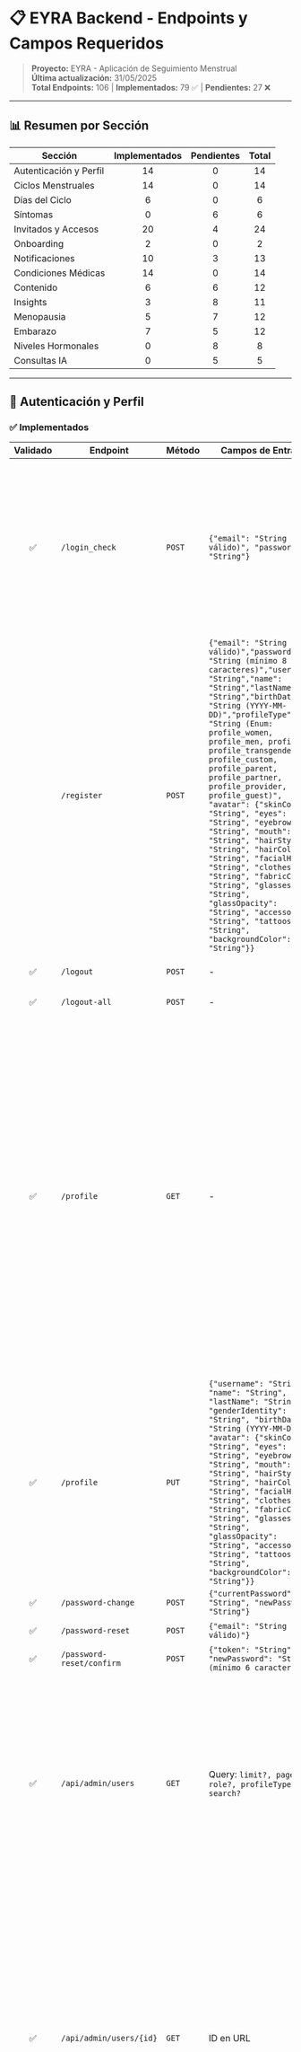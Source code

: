 # 📋 EYRA Backend - Endpoints y Campos Requeridos

> **Proyecto:** EYRA - Aplicación de Seguimiento Menstrual  
> **Última actualización:** 31/05/2025  
> **Total Endpoints:** 106 | **Implementados:** 79 ✅ | **Pendientes:** 27 ❌

---

## 📊 **Resumen por Sección**

| Sección | Implementados | Pendientes | Total |
|---------|:-------------:|:----------:|:-----:|
| Autenticación y Perfil | 14 | 0 | 14 |
| Ciclos Menstruales | 14 | 0 | 14 |
| Días del Ciclo | 6 | 0 | 6 |
| Síntomas | 0 | 6 | 6 |
| Invitados y Accesos | 20 | 4 | 24 |
| Onboarding | 2 | 0 | 2 |
| Notificaciones | 10 | 3 | 13 |
| Condiciones Médicas | 14 | 0 | 14 |
| Contenido | 6 | 6 | 12 |
| Insights | 3 | 8 | 11 |
| Menopausia | 5 | 7 | 12 |
| Embarazo | 7 | 5 | 12 |
| Niveles Hormonales | 0 | 8 | 8 |
| Consultas IA | 0 | 5 | 5 |

---

## 🔐 **Autenticación y Perfil**

### ✅ **Implementados**

| Validado | Endpoint | Método | Campos de Entrada | Descripción | Respuesta |
|:--------:|----------|--------|-------------------|-------------|----------|
|     ✅     | `/login_check` | `POST` | `{"email": "String (email válido)", "password": "String"}` | Autenticar usuario | `{"message": "String", "user": {"id": "Integer", "email": "String", "username": "String", "name": "String", "lastName": "String", "roles": ["Array de String"], "profileType": "String", "birthDate": "String (YYYY-MM-DD)", "createdAt": "String (ISO 8601)", "updatedAt": "String (ISO 8601)", "state": "Boolean", "onboardingCompleted": "Boolean"}}` + cookie de sesión |
|          | `/register` | `POST` | `{"email": "String (email válido)","password": "String (mínimo 8 caracteres)","username": "String","name": "String","lastName": "String","birthDate": "String (YYYY-MM-DD)","profileType": "String (Enum: profile_women, profile_men, profile_nb, profile_transgender, profile_custom, profile_parent, profile_partner, profile_provider, profile_guest)", "avatar": {"skinColor": "String", "eyes": "String", "eyebrows": "String", "mouth": "String", "hairStyle": "String", "hairColor": "String", "facialHair": "String", "clothes": "String", "fabricColor": "String", "glasses": "String", "glassOpacity": "String", "accessories": "String", "tattoos": "String", "backgroundColor": "String"}}` | Registrar nuevo usuario | `{"message": "String","user": {"id": "Integer","email": "String","username": "String", "avatar": {"skinColor": "String", "eyes": "String", "eyebrows": "String", "mouth": "String", "hairStyle": "String", "hairColor": "String", "facialHair": "String", "clothes": "String", "fabricColor": "String", "glasses": "String", "glassOpacity": "String", "accessories": "String", "tattoos": "String", "backgroundColor": "String"}}}` |
|     ✅     | `/logout` | `POST` | - | Cerrar sesión actual | `{"message": "String"}` + eliminación de cookies |
|     ✅     | `/logout-all` | `POST` | - | Cerrar todas las sesiones | Mensaje de confirmación |
|    ✅      | `/profile` | `GET` | - | Obtener perfil del usuario | `{"user": {"id": "Integer", "email": "String", "username": "String", "name": "String", "lastName": "String", "roles": ["Array de String"], "profileType": "String", "birthDate": "String (YYYY-MM-DD)", "createdAt": "String (ISO 8601)", "updatedAt": "String (ISO 8601)", "state": "Boolean", "onboardingCompleted": "Boolean", "onboarding": {"completed": "Boolean"}, "avatar": {"skinColor": "String", "eyes": "String", "eyebrows": "String", "mouth": "String", "hairStyle": "String", "hairColor": "String", "facialHair": "String", "clothes": "String", "fabricColor": "String", "glasses": "String", "glassOpacity": "String", "accessories": "String", "tattoos": "String", "backgroundColor": "String"}}}` |
|    ✅      | `/profile` | `PUT` | `{"username": "String", "name": "String", "lastName": "String", "genderIdentity": "String", "birthDate": "String (YYYY-MM-DD)", "avatar": {"skinColor": "String", "eyes": "String", "eyebrows": "String", "mouth": "String", "hairStyle": "String", "hairColor": "String", "facialHair": "String", "clothes": "String", "fabricColor": "String", "glasses": "String", "glassOpacity": "String", "accessories": "String", "tattoos": "String", "backgroundColor": "String"}}` | Actualizar perfil | `{"message": "String", "user": {"id": "Integer", "email": "String", "roles": ["Array de String"], "username": "String", "name": "String", "lastName": "String", "profileType": "String", "birthDate": "String (ISO 8601)", "createdAt": "String (ISO 8601)", "updatedAt": "String (ISO 8601)", "state": "Boolean", "onboardingCompleted": "Boolean", "onboarding": "Object o null", "avatar": "Object"}}` |
|    ✅      | `/password-change` | `POST` | `{"currentPassword": "String", "newPassword": "String"}` | Cambiar contraseña | `{"message": "String"}` |
|     ✅     | `/password-reset` | `POST` | `{"email": "String (email válido)"}` | Solicitar restablecimiento | `{"message": "String"}` |
|     ✅     | `/password-reset/confirm` | `POST` | `{"token": "String", "newPassword": "String (mínimo 6 caracteres)"}` | Confirmar restablecimiento | `{"message": "String"}` |
|     ✅     | `/api/admin/users` | `GET` | Query: `limit?, page?, role?, profileType?, search?` | Listar usuarios (admin) | `{"users": [{"id": "Integer", "email": "String", "username": "String", "name": "String", "lastName": "String", "roles": ["Array de String"], "profileType": "String", "birthDate": "String (YYYY-MM-DD)", "createdAt": "String (ISO 8601)", "updatedAt": "String (ISO 8601)", "state": "Boolean", "onboardingCompleted": "Boolean", "avatar": "Object"}], "pagination": {"page": "Integer", "limit": "Integer", "total": "Integer", "totalPages": "Integer"}}` |
|     ✅     | `/api/admin/users/{id}` | `GET` | ID en URL | Obtener usuario por ID (admin) | `{"user": {"id": "Integer", "email": "String", "username": "String", "name": "String", "lastName": "String", "roles": ["Array de String"], "profileType": "String", "birthDate": "String (YYYY-MM-DD)", "createdAt": "String (ISO 8601)", "updatedAt": "String (ISO 8601)", "state": "Boolean", "onboardingCompleted": "Boolean", "avatar": "Object", "onboarding": {"id": "Integer", "profileType": "String", "stageOfLife": "String", "lastPeriodDate": "String (YYYY-MM-DD)", "averageCycleLength": "Integer", "averagePeriodLength": "Integer", "completed": "Boolean"}}}` |
|     ✅     | `/api/admin/users/{id}` | `PUT` | `{"email": "String", "username": "String", "name": "String", "lastName": "String", "profileType": "String", "birthDate": "String (YYYY-MM-DD)", "roles": ["Array de String"], "state": "Boolean", "onboardingCompleted": "Boolean", "password": "String (opcional)", "avatar": "Object (opcional)"}` | Actualizar usuario (admin) | `{"message": "String", "user": {"id": "Integer", "email": "String", "username": "String", "name": "String", "lastName": "String", "roles": ["Array de String"], "profileType": "String", "birthDate": "String (YYYY-MM-DD)", "createdAt": "String (ISO 8601)", "updatedAt": "String (ISO 8601)", "state": "Boolean", "onboardingCompleted": "Boolean", "avatar": "Object"}}` |
|     ✅     | `/api/admin/users/{id}` | `DELETE` | ID en URL | Desactivar usuario (admin) | `{"message": "String"}` |

### ❌ **Pendientes**

| Validado | Endpoint | Método | Campos de Entrada | Descripción | Respuesta |
|:--------:|----------|--------|-------------------|-------------|----------|
| *Todos implementados* | | | | | |

---

## 🔄 **Ciclos Menstruales**

### ✅ **Implementados**

| Validado | Endpoint | Método | Campos de Entrada | Descripción | Respuesta |
|:--------:|----------|--------|-------------------|-------------|----------|
|          | `/cycles/current` | `GET` | - | Obtener ciclo actual | `{"id": "Integer", "user": "String (IRI)", "phase": "String (menstrual/folicular/ovulacion/lutea)", "cycleId": "String (UUID)", "startDate": "String (ISO 8601)", "endDate": "String (ISO 8601)", "estimatedNextStart": "String (ISO 8601)", "averageCycleLength": "Integer", "averageDuration": "Integer", "flowAmount": "String o null", "flowColor": "String o null", "flowOdor": "String o null", "painLevel": "Integer o null", "notes": "String o null", "cycleDays": [{"id": "Integer", "date": "String (ISO 8601)", "dayNumber": "Integer"}]}` |
|          | `/cycles/phases` | `GET` | - | Obtener todas las fases del ciclo actual | `[{"id": "Integer", "user": "String (IRI)", "phase": "String (menstrual/folicular/ovulacion/lutea)", "cycleId": "String (UUID)", "startDate": "String (ISO 8601)", "endDate": "String (ISO 8601)", "estimatedNextStart": "String (ISO 8601)", "averageCycleLength": "Integer", "averageDuration": "Integer"}]` |
|          | `/cycles/today` | `GET` | - | Información del día actual | `{"id": "Integer", "date": "String (ISO 8601)", "dayNumber": "Integer", "cyclePhase": {"id": "Integer", "phase": "String (menstrual/folicular/ovulacion/lutea)"}, "symptoms": ["Array"], "notes": ["Array"], "mood": ["Array"], "flowIntensity": "String o null", "hormoneLevels": ["Array"]}` |
|     ✓     | `/cycles/recommendations` | `GET` | Query: `type?` (String), `limit?` (Integer) | Recomendaciones personalizadas | `{"success": "Boolean", "currentPhase": "String", "cycleDay": "Integer", "recommendations": ["Array"]}` |
|     X     | `/cycles/calendar` | `GET` | Query: `start` (YYYY-MM-DD), `end` (YYYY-MM-DD) | Calendario de ciclos compartido | `{"userCycles": [...], "hostCycles": [{"hostId": "Integer", "hostName": "String", "hostUsername": "String", "guestType": "String", "accessPermissions": ["Array"], "guestPreferences": ["Array"], "cycles": [...], "currentPhase": "String"}]}` |
|          | `/cycles/predict` | `GET` | - | Predecir próximo ciclo | `{"success": "Boolean", "expectedStartDate": "String (YYYY-MM-DD)", "expectedEndDate": "String (YYYY-MM-DD)", "cycleLength": "Integer", "periodDuration": "Integer", "confidence": "Integer (0-99)", "marginOfError": "Integer", "basedOnCycles": "Integer", "algorithm": "String (weighted_average/trend_based/seasonal/default)", "regularity": "Integer (0-100)", "trend": "String (stable/increasing/decreasing)"}` |
|          | `/cycles/prediction-details` | `GET` | - | Obtener detalles avanzados de predicción | `{"success": "Boolean", "expectedStartDate": "String (YYYY-MM-DD)", "expectedEndDate": "String (YYYY-MM-DD)", "cycleLength": "Integer", "periodDuration": "Integer", "confidence": "Integer (0-99)", "marginOfError": "Integer", "basedOnCycles": "Integer", "algorithm": "String", "regularity": "Integer (0-100)", "trend": "String", "historicalData": {"cycleLengths": ["Array de Integer"], "periodDurations": ["Array de Integer"], "startDates": ["Array de String (YYYY-MM-DD)"]}, "statistics": {"standardDeviation": "Float", "minCycleLength": "Integer", "maxCycleLength": "Integer", "variabilityIndex": "Float"}, "forecastRange": {"earliestStartDate": "String (YYYY-MM-DD)", "latestStartDate": "String (YYYY-MM-DD)"}}` |
|          | `/cycles/sync-algorithm` | `POST` | - | Recalcular algoritmo de predicción | `{"message": "String", "prediction": {...}}` (La respuesta incluye el mismo objeto de predicción detallada que devuelve `/cycles/prediction-details`) |
|          | `/cycles/statistics` | `GET` | Query: `months` (Integer) | Estadísticas de ciclos | `{"cyclesAnalyzed": "Integer", "averageCycleLength": "Integer", "averagePeriodLength": "Integer", "longestCycle": {"id": "Integer", "startDate": "String (YYYY-MM-DD)", "length": "Integer"}, "shortestCycle": {"id": "Integer", "startDate": "String (YYYY-MM-DD)", "length": "Integer"}, "regularity": "Integer", "cycleLengthVariation": "Integer", "monthsAnalyzed": "Integer", "cyclesByMonth": [{"year": "Integer", "month": "Integer", "count": "Integer"}]}` |
|          | `/cycles/start-cycle` | `POST` | `{"startDate": "String (YYYY-MM-DD)"}` | Iniciar nuevo ciclo | `{"cycleId": "String (UUID)", "phases": {"menstrual": {"id": "Integer", "phase": "menstrual", "startDate": "String (ISO 8601)", "endDate": "String (ISO 8601)"}, "follicular": {"id": "Integer", "phase": "folicular", "startDate": "String (ISO 8601)", "endDate": "String (ISO 8601)"}, "ovulation": {"id": "Integer", "phase": "ovulacion", "startDate": "String (ISO 8601)", "endDate": "String (ISO 8601)"}, "luteal": {"id": "Integer", "phase": "lutea", "startDate": "String (ISO 8601)", "endDate": "String (ISO 8601)"}}, "estimatedNextStart": "String (YYYY-MM-DD)"}` |
|     ✓     | `/cycles/end-cycle/{id}` | `POST` | `{"endDate": "String (YYYY-MM-DD)", "notes": "String"}` | Finalizar ciclo | `{"message": "String", "cycle": {"id": "Integer", "user": "String (IRI)", "phase": "String (menstrual/folicular/ovulacion/lutea)", "cycleId": "String (UUID)", "startDate": "String (ISO 8601)", "endDate": "String (ISO 8601)", "estimatedNextStart": "String (ISO 8601)", "averageCycleLength": "Integer", "averageDuration": "Integer", "flowAmount": "String", "flowColor": "String", "flowOdor": "String", "painLevel": "Integer", "notes": "String"}, "phases": {...}}` |
|          | `/cycles` | `GET` | Query: `limit?`, `page?`, `year?`, `month?` | Listar todos los ciclos | `{"cycles": [{"id": "Integer", "cycleId": "String (UUID)", "phase": "String (menstrual/folicular/ovulacion/lutea)", "startDate": "String (ISO 8601)", "endDate": "String (ISO 8601)", "estimatedNextStart": "String (ISO 8601)", "averageCycleLength": "Integer", "averageDuration": "Integer"}], "pagination": {"total": "Integer", "page": "Integer", "limit": "Integer", "totalPages": "Integer"}}` |
|          | `/cycles/by-id/{cycleId}` | `GET` | cycleId (UUID) en URL | Obtener todas las fases de un ciclo específico | `[{"id": "Integer", "user": "String (IRI)", "phase": "String (menstrual/folicular/ovulacion/lutea)", "cycleId": "String (UUID)", "startDate": "String (ISO 8601)", "endDate": "String (ISO 8601)", "estimatedNextStart": "String (ISO 8601)", "averageCycleLength": "Integer", "averageDuration": "Integer"}]` |
|          | `/cycles/{id}` | `GET` | ID en URL | Obtener fase de ciclo específica | `{"id": "Integer", "user": "String (IRI)", "phase": "String (menstrual/folicular/ovulacion/lutea)", "cycleId": "String (UUID)", "startDate": "String (ISO 8601)", "endDate": "String (ISO 8601)", "estimatedNextStart": "String (ISO 8601)", "averageCycleLength": "Integer", "averageDuration": "Integer", "flowAmount": "String o null", "flowColor": "String o null", "flowOdor": "String o null", "painLevel": "Integer o null", "notes": "String o null"}` |
|          | `/cycles/{id}` | `PUT` | `{"startDate": "String (YYYY-MM-DD)", "endDate": "String (YYYY-MM-DD)", "averageCycleLength": "Integer", "averageDuration": "Integer", "flowAmount": "String (light/medium/heavy)", "flowColor": "String", "flowOdor": "String", "painLevel": "Integer (1-5)", "notes": "String"}` | Actualizar fase de ciclo | `{"id": "Integer", "user": "String (IRI)", "phase": "String (menstrual/folicular/ovulacion/lutea)", "cycleId": "String (UUID)", "startDate": "String (ISO 8601)", "endDate": "String (ISO 8601)", "estimatedNextStart": "String (ISO 8601)", "averageCycleLength": "Integer", "averageDuration": "Integer", "flowAmount": "String", "flowColor": "String", "flowOdor": "String", "painLevel": "Integer", "notes": "String"}` |
|          | `/cycles/{id}` | `DELETE` | ID en URL | Eliminar fase de ciclo | `{"message": "String"}` |

---

## 📅 **Días del Ciclo**

### ✅ **Implementados**

| Validado | Endpoint | Método | Campos de Entrada | Descripción | Respuesta |
|:--------:|----------|--------|-------------------|-------------|----------|
|          | `/cycle-days` | `GET` | Query: `cycleId?`, `phaseId?`, `startDate?`, `endDate?` | Listar días de ciclo | `{"cycleDays": [{"id": "Integer", "date": "String (ISO 8601)", "dayNumber": "Integer", "cyclePhase": {"id": "Integer", "phase": "String"}, "symptoms": ["Array"], "mood": ["Array"], "flowIntensity": "Integer o null", "notes": ["Array"]}]}` |
|          | `/cycle-days/{id}` | `GET` | ID en URL | Obtener día específico | `{"id": "Integer", "date": "String (ISO 8601)", "dayNumber": "Integer", "cyclePhase": {"id": "Integer", "phase": "String"}, "symptoms": ["Array"], "mood": ["Array"], "flowIntensity": "Integer o null", "notes": ["Array"]}` |
|          | `/cycle-days` | `POST` | `{"date": "String (YYYY-MM-DD)", "phaseId?": "Integer", "symptoms?": ["Array"], "mood?": ["Array"], "flowIntensity?": "Integer", "notes?": ["Array"]}` | Registrar nuevo día | `{"id": "Integer", "date": "String (ISO 8601)", "dayNumber": "Integer", "cyclePhase": {"id": "Integer"}, "symptoms": ["Array"], "mood": ["Array"], "flowIntensity": "Integer o null", "notes": ["Array"]}` |
|          | `/cycle-days/{id}` | `PUT` | `{"date?": "String (YYYY-MM-DD)", "phaseId?": "Integer", "symptoms?": ["Array"], "mood?": ["Array"], "flowIntensity?": "Integer", "notes?": ["Array"]}` | Actualizar día de ciclo | `{"id": "Integer", "date": "String (ISO 8601)", "dayNumber": "Integer", "cyclePhase": {"id": "Integer"}, "symptoms": ["Array"], "mood": ["Array"], "flowIntensity": "Integer o null", "notes": ["Array"]}` |
|          | `/cycle-days/{id}` | `DELETE` | ID en URL | Eliminar día de ciclo | `{"message": "String"}` |
|          | `/cycle-days/date/{date}` | `GET` | Fecha en URL (YYYY-MM-DD) | Obtener día por fecha | `{"cycleDays": [{"id": "Integer", "date": "String (ISO 8601)", "dayNumber": "Integer", "cyclePhase": {"id": "Integer", "phase": "String"}, "symptoms": ["Array"], "mood": ["Array"], "flowIntensity": "Integer o null", "notes": ["Array"]}]}` |

### ❌ **Pendientes**

| Validado | Endpoint | Método | Campos de Entrada | Descripción | Respuesta |
|:--------:|----------|--------|-------------------|-------------|----------|
| *Ninguno - Todos implementados* | | | | | |

---

## 🩺 **Síntomas**

### ❌ **Todos Pendientes**

| Validado | Endpoint | Método | Campos de Entrada | Descripción | Respuesta |
|:--------:|----------|--------|-------------------|-------------|----------|
|          | `/symptoms` | `GET` | - | Listar categorías síntomas | JSON con lista de categorías de síntomas |
|          | `/symptoms/log` | `POST` | `{"cycleDayId": "", "type": "", "intensity": "", "notes": ""}` | Registrar síntoma | JSON con síntoma registrado |
|          | `/symptoms/log/{id}` | `PUT` | JSON con campos a actualizar | Actualizar síntoma | JSON con síntoma actualizado |
|          | `/symptoms/log/{id}` | `DELETE` | ID en URL | Eliminar síntoma | Mensaje de confirmación |
|          | `/symptoms/day/{cycleDayId}` | `GET` | ID del día en URL | Síntomas por día | JSON con síntomas del día |
|          | `/symptoms/stats` | `GET` | Query: `months` | Estadísticas síntomas | JSON con estadísticas de síntomas |

---

## 👥 **Invitados y Accesos**

### ✅ **Implementados**

| Validado | Endpoint | Método | Campos de Entrada | Descripción | Respuesta |
|:--------:|----------|--------|-------------------|-------------|----------|
|          | `/guests` | `GET` | - | Listar accesos invitados | JSON con lista de invitados con acceso |
|          | `/guests` | `POST` | `{"guestId": "", "guestType": "", "accessTo": "", "expiresAt": ""}` | Crear acceso invitado | JSON con información del acceso creado |
|          | `/guests/{id}` | `DELETE` | ID en URL | Revocar acceso | Mensaje de confirmación |
|          | `/guests/{id}/modify` | `PUT` | JSON con campos a actualizar | Modificar acceso | JSON con acceso actualizado |
|          | `/guests/invitations` | `GET` | - | Invitaciones recibidas | JSON con lista de invitaciones |
|          | `/guests/test-route` | `GET` | - | Ruta de prueba | Mensaje de prueba |
|          | `/invitation-codes/generate` | `POST` | `{"guestType": "String (partner/friend/parental/healthcare_provider)", "accessPermissions": ["Array de String"], "expirationHours": "Integer (1-168, default: 48)"}` | Generar código de invitación | `{"id": "Integer", "code": "String (8 chars)", "guestType": "String", "accessPermissions": ["Array"], "expiresAt": "String (ISO 8601)"}` |
|          | `/invitation-codes` | `GET` | Query: `status?` (String) | Listar códigos creados | `{"codes": [{"id": "Integer", "code": "String", "guestType": "String", "status": "String", "createdAt": "String", "expiresAt": "String", "redeemedBy": "Object o null", "redeemedAt": "String o null"}]}` |
|          | `/invitation-codes/verify/{code}` | `GET` | Código en URL | Verificar código (público) | `{"valid": "Boolean", "creator": {"id": "Integer", "username": "String", "name": "String"}, "guestType": "String", "accessPermissions": ["Array"], "expiresAt": "String"}` o `{"valid": false, "message": "String"}` |
|          | `/invitation-codes/redeem/{code}` | `POST` | Código en URL | Canjear código | `{"success": "Boolean", "access": {"id": "Integer", "hostUser": {"id": "Integer", "username": "String", "name": "String"}, "guestType": "String", "accessPermissions": ["Array"]}}` |
|          | `/invitation-codes/{id}` | `DELETE` | ID en URL | Revocar código | `{"success": "Boolean", "message": "String"}` |
|     X     | `/guests/{id}/preferences` | `GET` | ID en URL | Obtener preferencias del invitado | `{"id": "Integer", "guestPreferences": ["Array"], "availablePermissions": {"Object"}, "hostPermissions": ["Array"]}` |
|     X     | `/guests/{id}/preferences` | `PUT` | `{"guestPreferences": ["Array de String"]}` | Actualizar preferencias del invitado | `{"message": "String", "guestAccess": {"Object"}}` |
|     X     | `/guests/{id}/permissions` | `PUT` | `{"accessTo": ["Array de String"]}` | Actualizar permisos del anfitrión | `{"message": "String", "guestAccess": {"Object"}, "adjustedPreferences": "Boolean"}` |
|     X     | `/guests/available-permissions` | `GET` | - | Obtener permisos disponibles | `{"permissions": {"phases": {"Object"}, "details": {"Object"}, "features": {"Object"}}}` |

### ❌ **Pendientes**

| Validado | Endpoint | Método | Campos de Entrada | Descripción | Respuesta |
|:--------:|----------|--------|-------------------|-------------|----------|
|          | `/guests/{id}` | `GET` | ID en URL | Detalle acceso específico | JSON con detalles del acceso |
|          | `/guests/available-users` | `GET` | Query: `search?` | Usuarios disponibles | JSON con lista de usuarios |
|          | `/guests/accept/{id}` | `POST` | - | Aceptar invitación | Mensaje de confirmación |
|          | `/guests/decline/{id}` | `POST` | - | Rechazar invitación | Mensaje de confirmación |

---

## 🎯 **Onboarding**

### ✅ **Implementados**

| Validado | Endpoint | Método | Campos de Entrada | Descripción | Respuesta |
|:--------:|----------|--------|-------------------|-------------|----------|
|     ✅     | `/onboarding` | `POST` | `{"isPersonal": "Boolean (String)", "profileType": "String (Enum)", "genderIdentity": "String", "pronouns": "String", "stageOfLife": "String", "lastPeriodDate": "String (YYYY-MM-DD)", "averageCycleLength": "Integer", "averagePeriodLength": "Integer", "receiveAlerts": "Boolean", "receiveRecommendations": "Boolean", "receiveCyclePhaseTips": "Boolean", "receiveWorkoutSuggestions": "Boolean", "receiveNutritionAdvice": "Boolean", "shareCycleWithPartner": "Boolean", "wantAiCompanion": "Boolean", "healthConcerns": ["Array de String"], "accessCode": "String", "allowParentalMonitoring": "Boolean", "commonSymptoms": ["Array de String"], "completed": "Boolean"}` | Completar onboarding | `{"message": "String", "user": {"id": "Integer", "email": "String", "onboardingCompleted": "Boolean"}, "onboarding": {"id": "Integer", "profileType": "String", "stageOfLife": "String", "lastPeriodDate": "String (YYYY-MM-DD)", "averageCycleLength": "Integer", "averagePeriodLength": "Integer", "completed": "Boolean"}, "additionalData": {"menstrualCycleCreated": "Boolean", "conditionsRegistered": ["Array de String"], "symptomsRegistered": ["Array de String"]}}` |
|     ✅     | `/onboarding` | `GET` | - | Obtener datos de onboarding | `{"onboarding": {"id": "Integer", "profileType": "String", "genderIdentity": "String", "pronouns": "String", "isPersonal": "Boolean", "stageOfLife": "String", "lastPeriodDate": "String", "averageCycleLength": "Integer", "averagePeriodLength": "Integer", "hormoneType": "String", "hormoneStartDate": "String", "hormoneFrequencyDays": "Integer", "receiveAlerts": "Boolean", "receiveRecommendations": "Boolean", "receiveCyclePhaseTips": "Boolean", "receiveWorkoutSuggestions": "Boolean", "receiveNutritionAdvice": "Boolean", "shareCycleWithPartner": "Boolean", "wantAiCompanion": "Boolean", "healthConcerns": ["Array"], "accessCode": "String", "allowParentalMonitoring": "Boolean", "commonSymptoms": ["Array"], "createdAt": "String", "updatedAt": "String", "completed": "Boolean"}, "user": {"id": "Integer", "email": "String", "username": "String", "name": "String", "lastName": "String", "onboardingCompleted": "Boolean"}, "additionalData": {"currentCycle": {"cycleId": "String", "phase": "String", "startDate": "String", "endDate": "String"}, "registeredConditions": [{"id": "Integer", "name": "String", "startDate": "String", "endDate": "String"}]}}` |


---

## 🔔 **Notificaciones**

### ✅ **Implementados**

| Validado | Endpoint | Método | Campos de Entrada | Descripción | Respuesta |
|:--------:|----------|--------|-------------------|-------------|----------|
|          | `/notifications` | `GET` | Query: `type?, context?, limit?, page?, target?` | Listar notificaciones | JSON con notificaciones paginadas |
|          | `/notifications/unread` | `GET` | Query: `type?, context?` | Notificaciones no leídas | JSON con notificaciones no leídas |
|          | `/notifications/high-priority` | `GET` | - | Notificaciones prioritarias | JSON con notificaciones prioritarias |
|          | `/notifications/{id}` | `GET` | ID en URL | Notificación específica | JSON con detalles de la notificación |
|          | `/notifications/read/{id}` | `POST` | ID en URL | Marcar como leída | Mensaje de confirmación |
|          | `/notifications/read-all` | `POST` | `{"type": "", "context": ""}` (opcionales) | Marcar todas leídas | Mensaje de confirmación y contador |
|          | `/notifications/dismiss/{id}` | `POST` | ID en URL | Descartar notificación | Mensaje de confirmación |
|          | `/notifications/{id}` | `DELETE` | ID en URL | Eliminar notificación | Mensaje de confirmación |
|          | `/notifications/by-related/{entityType}/{entityId}` | `GET` | entityType y entityId en URL | Por entidad relacionada | JSON con notificaciones relacionadas |
|          | `/notifications/count` | `GET` | - | Contar no leídas | JSON con contadores por tipo y contexto |
|          | `/notifications/partner-test/{userId}` | `POST` | userId en URL | Prueba para pareja | JSON con datos de la notificación creada |

### ❌ **Pendientes**

| Validado | Endpoint | Método | Campos de Entrada | Descripción | Respuesta |
|:--------:|----------|--------|-------------------|-------------|----------|
|          | `/notifications` | `POST` | `{"userId": "", "type": "", "title": "", "message": "", "priority": ""}` | Crear notificación | JSON con notificación creada |
|          | `/notifications/settings` | `GET` | - | Preferencias notificaciones | JSON con preferencias de notificaciones |
|          | `/notifications/settings` | `PUT` | JSON con preferencias | Actualizar preferencias | JSON con preferencias actualizadas |

---

## 🏥 **Condiciones Médicas**

### ✅ **Implementados**

| Validado | Endpoint | Método | Campos de Entrada | Descripción | Respuesta |
|:--------:|----------|--------|-------------------|-------------|----------|
|     ✅     | `/conditions` | `GET` | - | Listar todas las condiciones | JSON con lista completa de condiciones médicas |
|          | `/conditions/{id}` | `GET` | ID en URL | Condición específica | JSON con detalles de la condición |
|          | `/conditions/user` | `GET` | - | Condiciones del usuario | JSON con condiciones del usuario |
|          | `/conditions/user/add` | `POST` | `{"conditionId": "", "startDate": "", "endDate": "", "notes": ""}` | Añadir al usuario | JSON con condición añadida |
|          | `/conditions/user/{id}` | `PUT` | JSON con campos a actualizar | Actualizar condición usuario | JSON con condición actualizada |
|          | `/conditions/user/{id}` | `DELETE` | ID en URL | Eliminar condición usuario | Mensaje de confirmación |
|     ✅     | `/conditions-active` | `GET` | - | Listar condiciones activas | JSON con lista de condiciones médicas activas |
|     ✅     | `/conditions/active` | `GET` | - | Listar condiciones activas (alt) | JSON con lista de condiciones médicas activas |
|          | `/conditions/user/active` | `GET` | - | Condiciones activas | JSON con condiciones activas |
|          | `/conditions/content/{id}` | `GET` | ID en URL | Contenido relacionado | JSON con contenido relacionado |
|          | `/conditions/notifications/{id}` | `GET` | ID en URL | Notificaciones relacionadas | JSON con notificaciones relacionadas |
|          | `/conditions` | `POST` | `{"name": "String", "description": "String", "isChronic": "Boolean", "category": "String (enum)", "severity": "String (enum)", "state": "Boolean"}` | Crear condición (admin) | `{"message": "String", "condition": {"id": "Integer", "name": "String", "description": "String", "isChronic": "Boolean", "category": "String", "severity": "String", "state": "Boolean", "createdAt": "String", "updatedAt": "String"}}` |
|          | `/conditions/{id}` | `PUT` | `{"name": "String", "description": "String", "isChronic": "Boolean", "category": "String (enum)", "severity": "String (enum)", "state": "Boolean"}` | Actualizar condición (admin) | `{"message": "String", "condition": {"id": "Integer", "name": "String", "description": "String", "isChronic": "Boolean", "category": "String", "severity": "String", "state": "Boolean", "createdAt": "String", "updatedAt": "String"}}` |
|          | `/conditions/{id}` | `DELETE` | ID en URL | Eliminar condición (admin) | `{"message": "String", "action": "String (deleted/deactivated)"}` |
|          | `/conditions/search` | `GET` | Query: `query` (String), `category?` (String), `state?` (Boolean) | Buscar condiciones | `{"query": "String", "category": "String", "state": "Boolean", "results": ["Array de condiciones"], "count": "Integer"}` |
|          | `/conditions/categories` | `GET` | - | Categorías de condiciones | `{"availableCategories": ["Array de categorías con value, label, description"], "usedCategories": ["Array de categorías usadas"], "availableSeverities": ["Array de severidades con value, label, description"]}` |

### ❌ **Pendientes**

| Validado | Endpoint | Método | Campos de Entrada | Descripción | Respuesta |
|:--------:|----------|--------|-------------------|-------------|----------|
| *Todos implementados* | | | | | |

---

## 📖 **Contenido**

### ✅ **Implementados**

| Validado | Endpoint | Método | Campos de Entrada | Descripción | Respuesta |
|:--------:|----------|--------|-------------------|-------------|----------|
|          | `/content` | `GET` | Query: `type?, phase?, condition?, limit?` | Listar contenido | JSON con lista de contenido |
|          | `/content/{id}` | `GET` | ID en URL | Contenido específico | JSON con detalles del contenido |
|          | `/content/phase/{phase}` | `GET` | phase en URL, Query: `type?, limit?` | Por fase del ciclo | JSON con contenido para la fase |
|          | `/content` | `POST` | `{"title": "", "description": "", "content": "", "type": "", "targetPhase": "", "tags": [], "imageUrl": "", "relatedConditions": []}` | Crear contenido (admin) | JSON con contenido creado |
|          | `/content/{id}` | `PUT` | JSON con campos a actualizar | Actualizar (admin) | JSON con contenido actualizado |
|          | `/content/{id}` | `DELETE` | ID en URL | Eliminar (admin) | Mensaje de confirmación |

### ❌ **Pendientes**

| Validado | Endpoint | Método | Campos de Entrada | Descripción | Respuesta |
|:--------:|----------|--------|-------------------|-------------|----------|
|          | `/content/search` | `GET` | Query: `query, type?` | Buscar contenido | JSON con resultados de búsqueda |
|          | `/content/favorites` | `GET` | - | Contenido favorito | JSON con contenido favorito |
|          | `/content/favorites/{id}` | `POST` | ID en URL | Añadir a favoritos | Mensaje de confirmación |
|          | `/content/favorites/{id}` | `DELETE` | ID en URL | Quitar de favoritos | Mensaje de confirmación |
|          | `/content/popular` | `GET` | Query: `limit?` | Contenido popular | JSON con contenido popular |
|          | `/content/related/{id}` | `GET` | ID en URL, Query: `limit?` | Contenido relacionado | JSON con contenido relacionado |

---

## 📊 **Insights**

### ✅ **Implementados**

| Validado | Endpoint | Método | Campos de Entrada | Descripción | Respuesta |
|:--------:|----------|--------|-------------------|-------------|----------|
|          | `/insights/summary` | `GET` | - | Resumen de insights | JSON con resumen de ciclos |
|          | `/insights/predictions` | `GET` | - | Predicciones | JSON con predicciones |
|          | `/insights/patterns` | `GET` | - | Patrones de síntomas | JSON con patrones identificados |

### ❌ **Pendientes**

| Validado | Endpoint | Método | Campos de Entrada | Descripción | Respuesta |
|:--------:|----------|--------|-------------------|-------------|----------|
|          | `/insights/cycles` | `GET` | Query: `months` | Análisis de ciclos | JSON con análisis de ciclos |
|          | `/insights/symptoms` | `GET` | Query: `months` | Análisis de síntomas | JSON con análisis de síntomas |
|          | `/insights/hormone-levels` | `GET` | Query: `months` | Análisis hormonal | JSON con análisis de hormonas |
|          | `/insights/trends` | `GET` | Query: `years` | Tendencias largo plazo | JSON con tendencias |
|          | `/insights/reports` | `GET` | - | Informes generados | JSON con lista de informes |
|          | `/insights/reports` | `POST` | `{"type": "", "dateRange": {"start": "", "end": ""}}` | Generar informe | JSON con informe generado |
|          | `/insights/reports/{id}` | `GET` | ID en URL | Informe específico | JSON con detalles del informe |
|          | `/insights/reports/{id}` | `DELETE` | ID en URL | Eliminar informe | Mensaje de confirmación |

---

## 🌸 **Menopausia**

### ✅ **Implementados**

| Validado | Endpoint | Método | Campos de Entrada | Descripción | Respuesta |
|:--------:|----------|--------|-------------------|-------------|----------|
|          | `/menopause` | `GET` | - | Registro menopausia | JSON con registro de menopausia |
|          | `/menopause` | `POST` | `{"hotFlashes": "", "moodSwings": "", "vaginalDryness": "", "insomnia": "", "hormoneTherapy": "", "notes": ""}` | Crear/actualizar registro | JSON con registro creado/actualizado |
|          | `/menopause` | `PUT` | JSON con campos a actualizar | Actualizar registro | JSON con registro actualizado |
|          | `/menopause/info` | `GET` | - | Información educativa | JSON con información educativa |
|          | `/menopause/symptoms` | `GET` | - | Manejo de síntomas | JSON con información sobre síntomas |

### ❌ **Pendientes**

| Validado | Endpoint | Método | Campos de Entrada | Descripción | Respuesta |
|:--------:|----------|--------|-------------------|-------------|----------|
|          | `/menopause/daily-log` | `POST` | `{"date": "", "symptoms": [], "intensity": "", "notes": ""}` | Diario de síntomas | JSON con registro diario creado |
|          | `/menopause/daily-log/{date}` | `GET` | Fecha en URL (YYYY-MM-DD) | Registro por fecha | JSON con registro del día |
|          | `/menopause/daily-logs` | `GET` | Query: `startDate?, endDate?, limit?, page?` | Listar registros diarios | JSON con registros diarios |
|          | `/menopause/daily-log/{id}` | `PUT` | JSON con campos a actualizar | Actualizar registro diario | JSON con registro actualizado |
|          | `/menopause/daily-log/{id}` | `DELETE` | ID en URL | Eliminar registro diario | Mensaje de confirmación |
|          | `/menopause/stats` | `GET` | Query: `months` | Estadísticas síntomas | JSON con estadísticas |
|          | `/menopause/treatments` | `GET` | - | Tratamientos disponibles | JSON con tratamientos disponibles |
|          | `/menopause/treatments` | `POST` | `{"type": "", "startDate": "", "endDate": "", "dosage": "", "notes": ""}` | Registrar tratamiento | JSON con tratamiento registrado |

---

## 🤱 **Embarazo**

### ✅ **Implementados**

| Validado | Endpoint | Método | Campos de Entrada | Descripción | Respuesta |
|:--------:|----------|--------|-------------------|-------------|----------|
|          | `/pregnancy` | `GET` | - | Listar embarazos | JSON con lista de embarazos |
|          | `/pregnancy/{id}` | `GET` | ID en URL | Embarazo específico | JSON con detalles del embarazo |
|          | `/pregnancy` | `POST` | `{"startDate": "", "dueDate": "", "week": "", "symptoms": [], "fetalMovements": "", "ultrasoundDate": "", "notes": ""}` | Crear registro | JSON con registro creado |
|          | `/pregnancy/{id}` | `PUT` | JSON con campos a actualizar | Actualizar registro | JSON con registro actualizado |
|          | `/pregnancy/{id}` | `DELETE` | ID en URL | Eliminar registro | Mensaje de confirmación |
|          | `/pregnancy/weekly/{week}` | `GET` | week en URL (1-42) | Información semanal | JSON con información de la semana |
|          | `/pregnancy/calculate-due-date` | `POST` | `{"lastPeriodDate": ""}` | Calcular fecha parto | JSON con cálculo |

### ❌ **Pendientes**

| Validado | Endpoint | Método | Campos de Entrada | Descripción | Respuesta |
|:--------:|----------|--------|-------------------|-------------|----------|
|          | `/pregnancy/daily-log` | `POST` | `{"pregnancyId": "", "date": "", "symptoms": [], "fetalMovements": "", "notes": ""}` | Diario embarazo | JSON con registro diario creado |
|          | `/pregnancy/daily-log/{date}` | `GET` | Fecha en URL (YYYY-MM-DD) | Registro por fecha | JSON con registro del día |
|          | `/pregnancy/daily-logs/{pregnancyId}` | `GET` | pregnancyId en URL, Query: `startDate?, endDate?` | Listar registros diarios | JSON con registros diarios |
|          | `/pregnancy/checkups` | `POST` | `{"pregnancyId": "", "date": "", "type": "", "results": "", "notes": ""}` | Control médico | JSON con control registrado |
|          | `/pregnancy/checkups/{pregnancyId}` | `GET` | pregnancyId en URL | Listar controles | JSON con lista de controles |
|          | `/pregnancy/checklist` | `GET` | Query: `week?` | Checklist embarazo | JSON con checklist |

---

## 🧬 **Niveles Hormonales**

### ❌ **Todos Pendientes**

| Validado | Endpoint | Método | Campos de Entrada | Descripción | Respuesta |
|:--------:|----------|--------|-------------------|-------------|----------|
|          | `/hormone-levels` | `GET` | Query: `startDate?, endDate?, type?` | Listar registros | JSON con registros hormonales |
|          | `/hormone-levels` | `POST` | `{"date": "", "type": "", "value": "", "unit": "", "source": "", "notes": ""}` | Registrar nivel | JSON con registro creado |
|          | `/hormone-levels/{id}` | `GET` | ID en URL | Registro específico | JSON con detalles del registro |
|          | `/hormone-levels/{id}` | `PUT` | JSON con campos a actualizar | Actualizar registro | JSON con registro actualizado |
|          | `/hormone-levels/{id}` | `DELETE` | ID en URL | Eliminar registro | Mensaje de confirmación |
|          | `/hormone-levels/types` | `GET` | - | Tipos de hormonas | JSON con tipos de hormonas |
|          | `/hormone-levels/chart` | `GET` | Query: `startDate?, endDate?, type?` | Datos para gráfico | JSON con datos para visualización |
|          | `/hormone-levels/reference` | `GET` | Query: `type?, age?` | Valores de referencia | JSON con valores de referencia |

---

## 🤖 **Consultas IA**

### ❌ **Todos Pendientes**

| Validado | Endpoint | Método | Campos de Entrada | Descripción | Respuesta |
|:--------:|----------|--------|-------------------|-------------|----------|
|          | `/ai/chat` | `POST` | `{"query": "", "context": ""}` | Consulta a IA | JSON con respuesta de IA |
|          | `/ai/history` | `GET` | Query: `limit?, page?` | Historial consultas | JSON con historial de consultas |
|          | `/ai/history/{id}` | `GET` | ID en URL | Consulta específica | JSON con detalles de la consulta |
|          | `/ai/suggestions` | `GET` | Query: `context?` | Sugerencias consultas | JSON con sugerencias |
|          | `/ai/feedback` | `POST` | `{"queryId": "", "helpful": true/false, "feedback": ""}` | Feedback respuesta | Mensaje de confirmación |

---

## 📝 **Notas Importantes**

### 🔒 **Autenticación**
- Todos los endpoints requieren autenticación JWT excepto:
  - `/login_check`
  - `/register` 
  - `/password-reset`

### 👑 **Permisos Admin**
Los siguientes endpoints requieren `ROLE_ADMIN`:
- `/api/admin/users/*` (gestión de usuarios)
- `/conditions` (POST, PUT, DELETE) - **NUEVOS ENDPOINTS v0.6.0**
- `/conditions/search` (GET) - Disponible para todos los usuarios autenticados
- `/conditions/categories` (GET) - Disponible para todos los usuarios autenticados
- `/content` (POST, PUT, DELETE)
- `/notifications` (POST para crear)

### 📅 **Formatos de Fecha**
- Todas las fechas siguen formato ISO 8601: `YYYY-MM-DD`
- Los timestamps incluyen hora: `YYYY-MM-DDTHH:mm:ss`

### ❓ **Parámetros Opcionales**
- Los campos marcados con `?` son opcionales
- Los parámetros de query van después de `?` en la URL
- Ejemplo: `/content?type=recipe&limit=10`

### 🏷️ **Estados de Respuesta HTTP**
- `200` - Éxito
- `201` - Creado
- `400` - Error de validación
- `401` - No autenticado
- `403` - Sin permisos
- `404` - No encontrado
- `500` - Error del servidor

### 🔄 **Modelo Basado en Fases**
- A partir de la v0.2.0, EYRA utiliza un modelo basado en fases del ciclo menstrual
- Cada ciclo completo está compuesto por 4 fases (menstrual, folicular, ovulación, lútea)
- Las fases están relacionadas mediante un ID de ciclo común (cycleId)
- Los días del ciclo ahora están vinculados a fases específicas, no al ciclo completo
- Para migrar datos del modelo anterior al nuevo modelo, ejecute:
  ```
  php bin/console app:migrate-to-cycle-phases
  ```

### 🔧 **Herramientas para Desarrolladores**
- Comando para migrar al modelo basado en fases: `app:migrate-to-cycle-phases`
- Para probar los endpoints, se recomienda usar la colección de Postman incluida

### ✅ **Leyenda de Validación**
En la columna "Validado" se indicará:
- ✓ - Endpoint validado y funcionando correctamente
- ✗ - Endpoint validado pero con errores o problemas
- (vacío) - Endpoint aún no validado